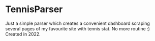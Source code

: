 # TennisParser
Just a simple parser which creates a convenient dashboard scraping several pages of my favourite site with tennis stat. No more routine :)
Created in 2022.
